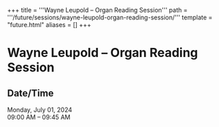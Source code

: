 +++
title = '''Wayne Leupold – Organ Reading Session'''
path = '''/future/sessions/wayne-leupold-organ-reading-session/'''
template = "future.html"
aliases = []
+++

<h1>Wayne Leupold – Organ Reading Session</h1>

<h2>Date/Time</h2>
<p>Monday, July 01, 2024<br>
09:00 AM – 09:45 AM</p>

